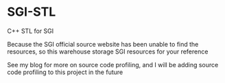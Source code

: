 # SGI-STL
C++ STL for SGI

Because the SGI official source website has been unable to find the resources, so this warehouse storage SGI resources for your reference

See my blog for more on source code profiling, and I will be adding source code profiling to this project in the future


